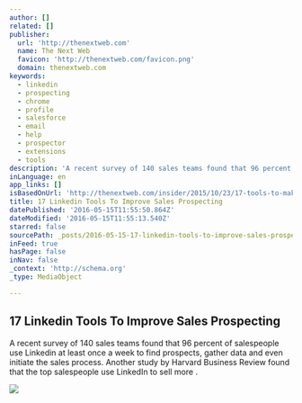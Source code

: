 ```yaml
---
author: []
related: []
publisher:
  url: 'http://thenextweb.com'
  name: The Next Web
  favicon: 'http://thenextweb.com/favicon.png'
  domain: thenextweb.com
keywords:
  - linkedin
  - prospecting
  - chrome
  - profile
  - salesforce
  - email
  - help
  - prospector
  - extensions
  - tools
description: 'A recent survey of 140 sales teams found that 96 percent of salespeople use Linkedin at least once a week to find prospects, gather data and even initiate the sales process. Another study by Harvard Business Review found that the top salespeople use LinkedIn to sell more .'
inLanguage: en
app_links: []
isBasedOnUrl: 'http://thenextweb.com/insider/2015/10/23/17-tools-to-make-linkedin-work-for-you/'
title: 17 Linkedin Tools To Improve Sales Prospecting
datePublished: '2016-05-15T11:55:50.864Z'
dateModified: '2016-05-15T11:55:13.540Z'
starred: false
sourcePath: _posts/2016-05-15-17-linkedin-tools-to-improve-sales-prospecting.md
inFeed: true
hasPage: false
inNav: false
_context: 'http://schema.org'
_type: MediaObject

---
```

<article style=""><h1>17 Linkedin Tools To Improve Sales Prospecting</h1><p>A recent survey of 140 sales teams found that 96 percent of salespeople use Linkedin at least once a week to find prospects, gather data and even initiate the sales process. Another study by Harvard Business Review found that the top salespeople use LinkedIn to sell more .</p><img src="http://cdn1.tnwcdn.com/wp-content/blogs.dir/1/files/2014/02/108847671.jpg" /></article>